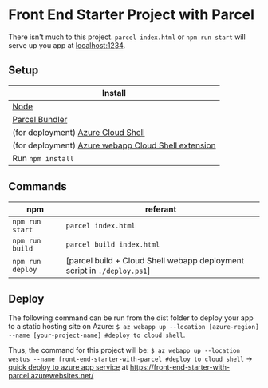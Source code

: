 # Front End Starter Project with Parcel

There isn't much to this project. `parcel index.html` or `npm run start` will serve up you app at [localhost:1234](localhost:1234).

## Setup
 
|Install  |
|---------|
|[Node](https://nodejs.org)|
|[Parcel Bundler](https://github.com/parcel-bundler/parcel)|
|(for deployment) [Azure Cloud Shell](https://azure.microsoft.com/en-us/features/cloud-shell/)|
|(for deployment) [Azure webapp Cloud Shell extension](https://docs.microsoft.com/en-us/azure/app-service/app-service-web-get-started-html#clean-up-resources)|
|Run `npm install`|

## Commands

|npm  |referant  |
|---------|---------|
|`npm run start`|`parcel index.html`|
|`npm run build`|`parcel build index.html`|
|`npm run deploy`|[parcel build + Cloud Shell webapp deployment script in `./deploy.ps1`]|


## Deploy

The following command can be run from the dist folder to deploy your app to a static hosting site on Azure: `$ az webapp up --location [azure-region] --name [your-project-name] #deploy to cloud shell`.

Thus, the command for this project will be: `$ az webapp up --location westus --name front-end-starter-with-parcel #deploy to cloud shell` -> [quick deploy to azure app service](https://front-end-starter-with-parcel.azurewebsites.net/) at https://front-end-starter-with-parcel.azurewebsites.net/